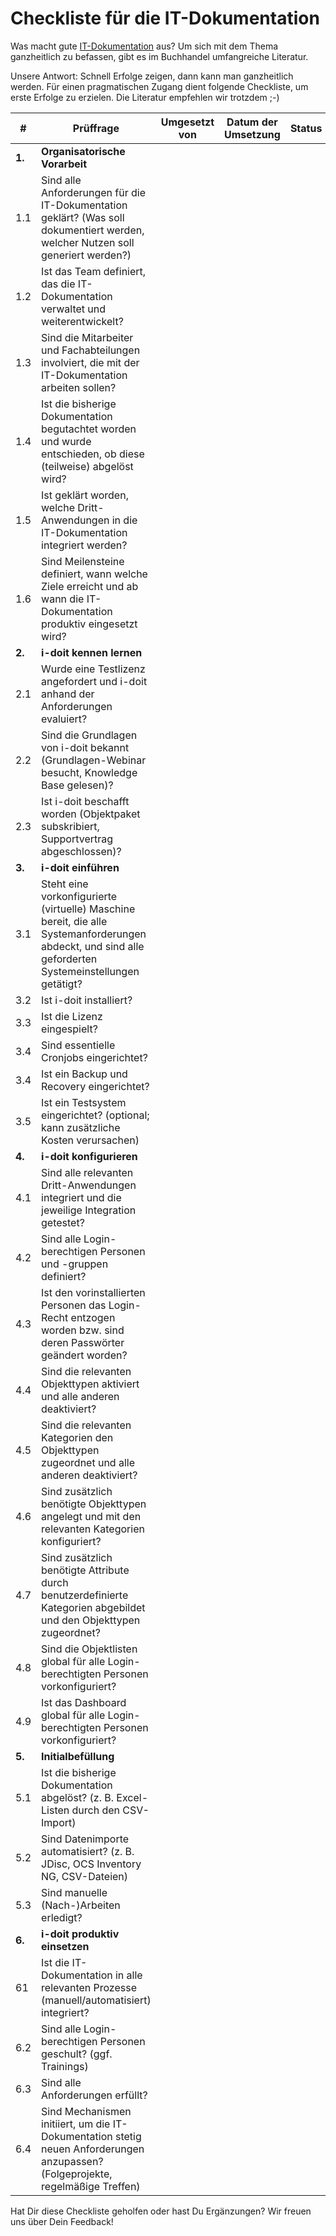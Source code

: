 # Checkliste für die IT-Dokumentation
Was macht gute [IT-Dokumentation](../glossar.md) aus? Um sich mit dem Thema ganzheitlich zu befassen, gibt es im Buchhandel umfangreiche Literatur.

Unsere Antwort: Schnell Erfolge zeigen, dann kann man ganzheitlich werden. Für einen pragmatischen Zugang dient folgende Checkliste, um erste Erfolge zu erzielen. Die Literatur empfehlen wir trotzdem ;-)

| #   | Prüffrage | Umgesetzt von | Datum der Umsetzung | Status |
| --- | --- | --- | --- | --- |
| **1.**  | **Organisatorische Vorarbeit** |     |     |     |     |
| 1.1 | Sind alle Anforderungen für die IT-Dokumentation geklärt? (Was soll dokumentiert werden, welcher Nutzen soll generiert werden?) |     |     |     |
| 1.2 | Ist das Team definiert, das die IT-Dokumentation verwaltet und weiterentwickelt? |     |     |     |
| 1.3 | Sind die Mitarbeiter und Fachabteilungen involviert, die mit der IT-Dokumentation arbeiten sollen? |     |     |     |
| 1.4 | Ist die bisherige Dokumentation begutachtet worden und wurde entschieden, ob diese (teilweise) abgelöst wird? |     |     |     |
| 1.5 | Ist geklärt worden, welche Dritt-Anwendungen in die IT-Dokumentation integriert werden? |     |     |     |
| 1.6 | Sind Meilensteine definiert, wann welche Ziele erreicht und ab wann die IT-Dokumentation produktiv eingesetzt wird? |     |     |     |
| **2.**  | **i-doit kennen lernen** |     |     |     |     |
| 2.1 | Wurde  eine Testlizenz angefordert und i-doit anhand der Anforderungen evaluiert? |     |     |     |
| 2.2 | Sind die Grundlagen von i-doit bekannt (Grundlagen-Webinar besucht, Knowledge Base gelesen)? |     |     |     |
| 2.3 | Ist i-doit beschafft worden (Objektpaket subskribiert, Supportvertrag abgeschlossen)? |     |     |     |
| **3.**  | **i-doit einführen** |     |     |     |     |
| 3.1 | Steht eine vorkonfigurierte (virtuelle) Maschine bereit, die alle Systemanforderungen abdeckt, und sind alle geforderten Systemeinstellungen getätigt? |     |     |     |
| 3.2 | Ist i-doit installiert? |     |     |     |
| 3.3 | Ist die Lizenz eingespielt? |     |     |     |
| 3.4 | Sind essentielle Cronjobs eingerichtet? |     |     |     |
| 3.4 | Ist ein Backup und Recovery eingerichtet? |     |     |     |
| 3.5 | Ist ein Testsystem eingerichtet? (optional; kann zusätzliche Kosten verursachen) |     |     |     |
| **4.**  | **i-doit konfigurieren** |     |     |     |     |
| 4.1 | Sind alle relevanten Dritt-Anwendungen integriert und die jeweilige Integration getestet? |     |     |     |
| 4.2 | Sind alle Login-berechtigen Personen und -gruppen definiert? |     |     |     |
| 4.3 | Ist den vorinstallierten Personen das Login-Recht entzogen worden bzw. sind deren Passwörter geändert worden? |     |     |     |
| 4.4 | Sind die relevanten Objekttypen aktiviert und alle anderen deaktiviert? |     |     |     |
| 4.5 | Sind die relevanten Kategorien den Objekttypen zugeordnet und alle anderen deaktiviert? |     |     |     |
| 4.6 | Sind zusätzlich benötigte Objekttypen angelegt und mit den relevanten Kategorien konfiguriert? |     |     |     |
| 4.7 | Sind zusätzlich benötigte Attribute durch benutzerdefinierte Kategorien abgebildet und den Objekttypen zugeordnet? |     |     |     |
| 4.8 | Sind die Objektlisten global für alle Login-berechtigten Personen vorkonfiguriert? |     |     |     |
| 4.9 | Ist das Dashboard global für alle Login-berechtigten Personen vorkonfiguriert? |     |     |     |
| **5.**  | **Initialbefüllung** |     |     |     |     |
| 5.1 | Ist die bisherige Dokumentation abgelöst? (z. B. Excel-Listen durch den CSV-Import) |     |     |     |
| 5.2 | Sind Datenimporte automatisiert? (z. B. JDisc, OCS Inventory NG, CSV-Dateien) |     |     |     |
| 5.3 | Sind manuelle (Nach-)Arbeiten erledigt? |     |     |     |
| **6.**  | **i-doit produktiv einsetzen** |     |     |     |     |
| 61  | Ist die IT-Dokumentation in alle relevanten Prozesse (manuell/automatisiert) integriert? |     |     |     |
| 6.2 | Sind alle Login-berechtigen Personen geschult? (ggf. Trainings) |     |     |     |
| 6.3 | Sind alle Anforderungen erfüllt? |     |     |     |
| 6.4 | Sind Mechanismen initiiert, um die IT-Dokumentation stetig neuen Anforderungen anzupassen? (Folgeprojekte, regelmäßige Treffen) |     |     |     |

Hat Dir diese Checkliste geholfen oder hast Du Ergänzungen? Wir freuen uns über Dein Feedback!
